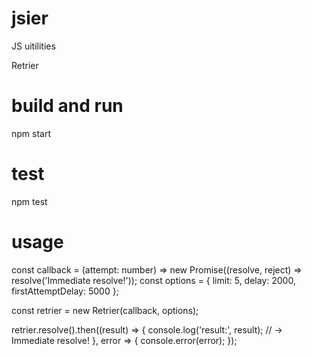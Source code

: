 # jsier
JS uitilities


Retrier

# build and run
npm start 

# test
npm test

# usage
const callback = (attempt: number) => new Promise((resolve, reject) => resolve('Immediate resolve!'));
const options = { limit: 5, delay: 2000, firstAttemptDelay: 5000 };

const retrier = new Retrier(callback, options);

retrier.resolve().then((result) => {
  console.log('result:', result); // -> Immediate resolve!
}, error => {
  console.error(error);
});